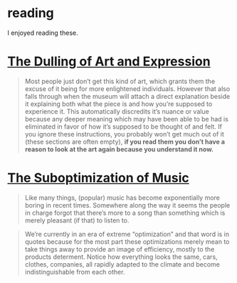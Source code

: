 # reading
I enjoyed reading these.

# [The Dulling of Art and Expression](https://cynthesia.substack.com/p/the-dulling-of-art-and-expression)
> Most people just don’t get this kind of art, which grants them the excuse of it being for more enlightened individuals. However that also falls through when the museum will attach a direct explanation beside it explaining both what the piece is and how you’re supposed to experience it. This automatically discredits it’s nuance or value because any deeper meaning which may have been able to be had is eliminated in favor of how it’s supposed to be thought of and felt. If you ignore these instructions, you probably won’t get much out of it (these sections are often empty), **if you read them you don’t have a reason to look at the art again because you understand it now.**

# [The Suboptimization of Music](https://cynthesia.substack.com/p/the-suboptimization-of-music)
> Like many things, (popular) music has become exponentially more boring in recent times. Somewhere along the way it seems the people in charge forgot that there’s more to a song than something which is merely pleasant (if that) to listen to.

> We’re currently in an era of extreme “optimization” and that word is in quotes because for the most part these optimizations merely mean to take things away to provide an image of efficiency, mostly to the products determent. Notice how everything looks the same, cars, clothes, companies, all rapidly adapted to the climate and become indistinguishable from each other.
